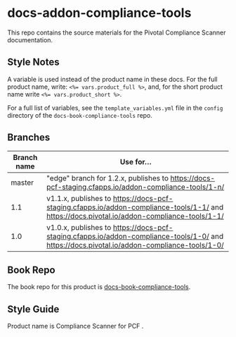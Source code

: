 # docs-addon-compliance-tools

This repo contains the source materials for the Pivotal Compliance Scanner documentation.

## Style Notes

A variable is used instead of the product name in these docs.
For the full product name, write: `<%= vars.product_full %>`,
and, for the short product name write `<%= vars.product_short %>`.

For a full list of variables, see the `template_variables.yml` file in the `config`
directory of the `docs-book-compliance-tools` repo.

## Branches

| Branch name | Use for… |
|-------------| ------|
| master      | "edge" branch for 1.2.x, publishes to https://docs-pcf-staging.cfapps.io/addon-compliance-tools/1-n/
| 1.1 | v1.1.x, publishes to https://docs-pcf-staging.cfapps.io/addon-compliance-tools/1-1/ and https://docs.pivotal.io/addon-compliance-tools/1-1/ |
| 1.0 | v1.0.x, publishes to https://docs-pcf-staging.cfapps.io/addon-compliance-tools/1-0/ and https://docs.pivotal.io/addon-compliance-tools/1-0/ |            

## Book Repo

The book repo for this product is [docs-book-compliance-tools](https://github.com/pivotal-cf/docs-book-compliance-tools).

## Style Guide

Product name is Compliance Scanner for PCF .
